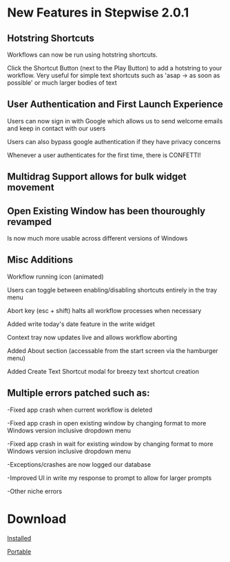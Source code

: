 # New Features in Stepwise 2.0.1

## Hotstring Shortcuts

Workflows can now be run using hotstring shortcuts. 

Click the Shortcut Button (next to the Play Button) to add a hotstring  to your workflow.
Very useful for simple text shortcuts such as 'asap -> as soon as possible' or much larger bodies of text

## User Authentication and First Launch Experience

Users can now sign in with Google which allows us to send welcome emails and keep in contact with our users

Users can also bypass google authentication if they have privacy concerns

Whenever a user authenticates for the first time, there is CONFETTI!

## Multidrag Support allows for bulk widget movement

## Open Existing Window has been thouroughly revamped

Is now much more usable across different versions of Windows

## Misc Additions

Workflow running icon (animated)

Users can toggle between enabling/disabling shortcuts entirely in the tray menu

Abort key (esc + shift) halts all workflow processes when necessary

Added write today's date feature in the write widget

Context tray now updates live and allows workflow aborting

Added About section (accessable from the start screen via the hamburger menu)

Added Create Text Shortcut modal for breezy text shortcut creation

## Multiple errors patched such as:

-Fixed app crash when current workflow is deleted

-Fixed app crash in open existing window by changing format to more Windows version inclusive dropdown menu

-Fixed app crash in wait for existing window by changing format to more Windows version inclusive dropdown menu

-Exceptions/crashes are now logged our database

-Improved UI in write my response to prompt to allow for larger prompts

-Other niche errors


# Download

[Installed](https://github.com/stepwiseapp/download/releases/latest/download/Stepwise.Setup.exe)

[Portable](https://github.com/stepwiseapp/download/releases/latest/download/Stepwise.zip)
